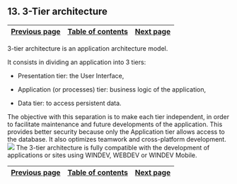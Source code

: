 
## 13. 3-Tier architecture
			

| [Previous page](../Concepts_WM/1410086926.md) | [Table of contents](../Concepts_WM/1410086964.md) | [Next page](../Concepts_WM/1410086928.md) |
| --- | --- | --- |



<a name="NOTE1"></a>
<a name="NOTE1_1"></a>
3-tier architecture is an application architecture model.

It consists in dividing an application into 3 tiers:

- Presentation tier: the User Interface,

- Application (or processes) tier: business logic of the application,

- Data tier: to access persistent data.




The objective with this separation is to make each tier independent, in order to facilitate maintenance and future developments of the application. This provides better security because only the Application tier allows access to the database. It also optimizes teamwork and cross-platform development. <br>![](https://doc.pcsoft.fr/en-US/images/image.awp?langid=3&name=3tiers.gif)
The 3-tier architecture is fully compatible with the development of applications or sites using WINDEV, WEBDEV or WINDEV Mobile.

| [Previous page](../Concepts_WM/1410086926.md) | [Table of contents](../Concepts_WM/1410086964.md) | [Next page](../Concepts_WM/1410086928.md) |
| --- | --- | --- |




